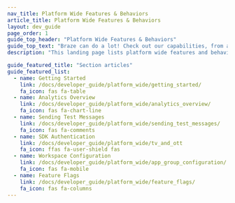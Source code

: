 ```yaml
---
nav_title: Platform Wide Features & Behaviors
article_title: Platform Wide Features & Behaviors
layout: dev_guide
page_order: 1
guide_top_header: "Platform Wide Features & Behaviors"
guide_top_text: "Braze can do a lot! Check out our capabilities, from a developer frame of mind."
description: "This landing page lists platform wide features and behaviors like workspace configuration, analytics overview, sending test messages, and feature flags."

guide_featured_title: "Section articles"
guide_featured_list:
  - name: Getting Started
    link: /docs/developer_guide/platform_wide/getting_started/
    fa_icon: fas fa-table
  - name: Analytics Overview
    link: /docs/developer_guide/platform_wide/analytics_overview/
    fa_icon: fas fa-chart-line
  - name: Sending Test Messages
    link: /docs/developer_guide/platform_wide/sending_test_messages/
    fa_icon: fas fa-comments
  - name: SDK Authentication
    link: /docs/developer_guide/platform_wide/tv_and_ott
    fa_icon: ffas fa-user-shield fas 
  - name: Workspace Configuration
    link: /docs/developer_guide/platform_wide/app_group_configuration/
    fa_icon: fas fa-mobile
  - name: Feature Flags
    link: /docs/developer_guide/platform_wide/feature_flags/
    fa_icon: fas fa-columns
---
```

